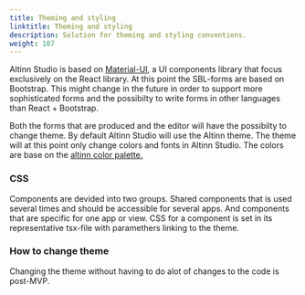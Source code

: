```yaml
---
title: Theming and styling
linktitle: Theming and styling
description: Solution for theming and styling conventions.
weight: 107
---
```



Altinn Studio is based on [Material-UI](https://material-ui.com/), a UI components library that focus exclusively on the React library.
At this point the SBL-forms are based on Bootstrap. This might change in the future in order to support more sophisticated forms and
the possibilty to write forms in other languages than React + Bootstrap.

Both the forms that are produced and the editor will have the possibilty to change theme.
By default Altinn Studio will use the Altinn theme. The theme will at this point only change colors and fonts in Altinn Studio.
The colors are base on the [altinn color palette.](https://altinn.github.io/designsystem-styleguide/retningslinjer-altinn/farger.html)

### CSS

Components are devided into two groups. Shared components that is used several times and should be accessible for several apps. And
components that are specific for one app or view. CSS for a component is set in its representative tsx-file with paramethers linking
to the theme.

### How to change theme

Changing the theme without having to do alot of changes to the code is post-MVP.